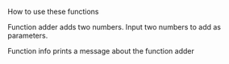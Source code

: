 How to use these functions

Function adder adds two numbers. Input two numbers to add as parameters.

Function info prints a message about the function adder



